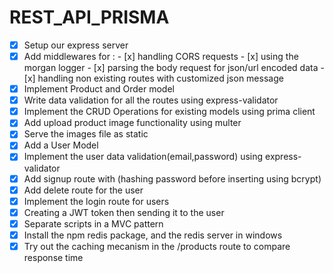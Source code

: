 # REST_API_PRISMA
- [x] Setup our express server
- [x] Add middlewares for :
        - [x] handling CORS requests
        - [x] using the morgan logger
        - [x] parsing the body request for json/url encoded data
        - [x] handling non existing routes with customized json message
- [x] Implement Product and Order model
- [x] Write data validation for all the routes using express-validator
- [x] Implement the CRUD Operations for existing models using prima client
- [x] Add upload product image functionality using multer
- [x] Serve the images file as static
- [x] Add a User Model
- [x] Implement the user data validation(email,password) using express-validator
- [x] Add signup route with (hashing password before inserting using bcrypt)
- [x] Add delete route for the user
- [x] Implement the login route for users
- [x] Creating a JWT token then sending it to the user
- [x] Separate scripts in a MVC pattern
- [x] Install the npm redis package, and the redis server in windows
- [x] Try out the caching mecanism in the /products route to compare response time
